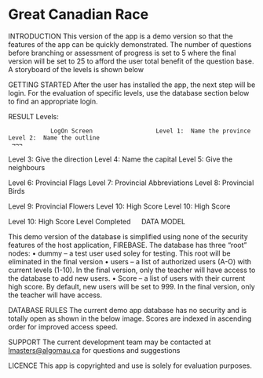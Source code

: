 # Great Canadian Race


INTRODUCTION
This version of the app is a demo version so that the features of the app can be quickly demonstrated.  The number of questions before branching or assessment of progress is set to 5 where the final version will be set to 25 to afford the user total benefit of the question base.  A storyboard of the levels is shown below
 
GETTING STARTED
After the user has installed the app, the next step will be login. 
For the evaluation of specific levels, use the database section below to find an appropriate login.

RESULT
Levels:
     
                LogOn Screen                  Level 1:  Name the province            Level 2:  Name the outline                 
     ¬¬¬
Level 3: Give the direction             Level 4:  Name the capital        Level 5:  Give the neighbours
     
Level 6:  Provincial Flags          Level 7:  Provincial Abbreviations    Level 8:  Provincial Birds
   
Level 9:  Provincial Flowers        Level 10:  High Score                  Level 10:  High Score
   
Level 10:  High Score                           Level Completed
 
DATA MODEL
 
This demo version of the database is simplified using none of the security features of the host application, FIREBASE.
The database has three “root” nodes:
•	dummy – a test user used soley for testing.  This root will be eliminated in the final version
•	users – a list of authorized users (A-O) with current levels (1-10).  In the final version, only the teacher will have access to the database to add new users.
•	Score – a list of users with their current high score.  By default, new users will be set to 999.  In the final version, only the teacher will have access.

DATABASE RULES
The current demo app database has no security and is totally open as shown in the below image. 
Scores are indexed in ascending order for improved access speed.

SUPPORT
The current development team may be contacted at lmasters@algomau.ca for questions and suggestions

LICENCE
This app is copyrighted and use is solely for evaluation purposes.





